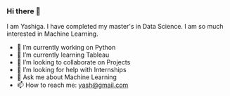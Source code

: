 ### Hi there 👋

I am Yashiga. I have completed my master's in Data Science. I am so much interested in Machine Learning.

- 🔭 I’m currently working on Python
- 🌱 I’m currently learning Tableau
- 👯 I’m looking to collaborate on Projects
- 🤔 I’m looking for help with Internships
- 💬 Ask me about Machine Learning
- 📫 How to reach me: yash@gmail.com

<!--
**yashiga-cp/yashiga-cp** is a ✨ _special_ ✨ repository because its `README.md` (this file) appears on your GitHub profile.

Here are some ideas to get you started:

- 🔭 I’m currently working on Python
- 🌱 I’m currently learning Tableau
- 👯 I’m looking to collaborate on Projects
- 🤔 I’m looking for help with Internships
- 💬 Ask me about Machine Learning
- 📫 How to reach me: ...
- 😄 Pronouns: ...
- ⚡ Fun fact: ...
-->


